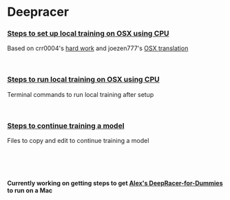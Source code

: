 # Deepracer

### [Steps to set up local training on OSX using CPU](https://github.com/kevinmarlis/deep-racer/blob/master/Mac-Local-Training-Installation.md)
  Based on crr0004's [hard work](https://github.com/crr0004/deepracer) and joezen777's [OSX translation](https://gist.github.com/joezen777/6657bbe2bd4add5d1cdbd44db9761edb)
&nbsp;

&nbsp;

### [Steps to run local training on OSX using CPU](https://github.com/kevinmarlis/deep-racer/blob/master/Mac-local-training.md)
  Terminal commands to run local training after setup
&nbsp;

&nbsp;

### [Steps to continue training a model](https://github.com/kevinmarlis/deep-racer/blob/master/Continue-training.md)
  Files to copy and edit to continue training a model

&nbsp;

&nbsp;

#### Currently working on getting steps to get [Alex's DeepRacer-for-Dummies](https://github.com/alexschultz/deepracer-for-dummies) to run on a Mac 
